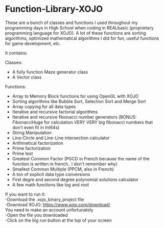 # Function-Library-XOJO

These are a bunch of classes and functions I used throughout my programming days in High School when coding in REALbasic (proprietary programming language for XOJO). A lot of these functions are sorting algorithms, optimized mathematical algorithms I did for fun, useful functions for game development, etc.

It contains:

Classes:   
  - A fully function Maze generator class  
  - A Vector class   

Functions:   
  - Array to Memory Block functions for using OpenGL with XOJO   
  - Sorting algorithms like Bubble Sort, Selection Sort and Merge Sort   
  - Array copying for all data types   
  - Iterative and recursive factorial algorithms   
  - Iterative and recursive fibonacci number generators (BONUS: FibonacciHuge for calculation VERY VERY big fibonacci numbers that don't             even fit in Int64s)   
  - String Manipulation   
  - Line-Circle and Line-Line intersection calculator   
  - Arithmetical factorization    
  - Prime factorization   
  - Prime test   
  - Greatest Common Factor (PGCD in French because the name of the function is written in french.. I don't remember why)   
  - Smallest Common Multiple (PPCM, also in French)   
  - A ton of explicit data type conversions   
  - First degre and second degree polynomial solutions calculator   
  - A few math functions like log and root   

If you want to run it:    
  -Download the .xojo_binary_project file   
  -Download XOJO: https://www.xojo.com/download/    
    You need to make an account unfortunately    
  -Open the file you downloaded   
  -Click on the big run button at the top of your screen    
